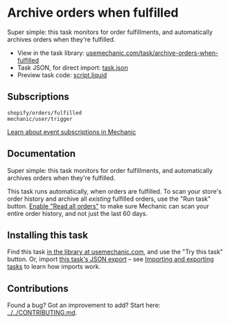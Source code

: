 # Archive orders when fulfilled

Super simple: this task monitors for order fulfillments, and automatically archives orders when they're fulfilled.

* View in the task library: [usemechanic.com/task/archive-orders-when-fulfilled](https://usemechanic.com/task/archive-orders-when-fulfilled)
* Task JSON, for direct import: [task.json](../../tasks/archive-orders-when-fulfilled.json)
* Preview task code: [script.liquid](./script.liquid)

## Subscriptions

```liquid
shopify/orders/fulfilled
mechanic/user/trigger
```

[Learn about event subscriptions in Mechanic](https://docs.usemechanic.com/article/408-subscriptions)

## Documentation

Super simple: this task monitors for order fulfillments, and automatically archives orders when they're fulfilled.

This task runs automatically, when orders are fulfilled. To scan your store's order history and archive all _existing_ fulfilled orders, use the "Run task" button. [Enable "Read all orders"](https://help.usemechanic.com/tutorials/enabling-read_all_orders) to make sure Mechanic can scan your entire order history, and not just the last 60 days.

## Installing this task

Find this task [in the library at usemechanic.com](https://usemechanic.com/task/archive-orders-when-fulfilled), and use the "Try this task" button. Or, import [this task's JSON export](../../tasks/archive-orders-when-fulfilled.json) – see [Importing and exporting tasks](https://docs.usemechanic.com/article/505-importing-and-exporting-tasks) to learn how imports work.

## Contributions

Found a bug? Got an improvement to add? Start here: [../../CONTRIBUTING.md](../../CONTRIBUTING.md).
